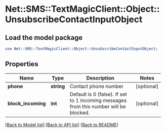 # Net::SMS::TextMagicClient::Object::UnsubscribeContactInputObject

## Load the model package
```perl
use Net::SMS::TextMagicClient::Object::UnsubscribeContactInputObject;
```

## Properties
Name | Type | Description | Notes
------------ | ------------- | ------------- | -------------
**phone** | **string** | Contact phone number | [optional] 
**block_incoming** | **int** | Default is 0 (false). If set to 1 incoming messages from this number will be blocked. | [optional] 

[[Back to Model list]](../README.md#documentation-for-models) [[Back to API list]](../README.md#documentation-for-api-endpoints) [[Back to README]](../README.md)


